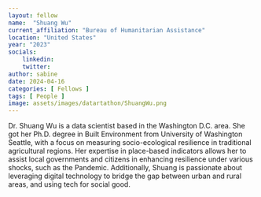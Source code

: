 ```yaml
---
layout: fellow
name:  "Shuang Wu"
current_affiliation: "Bureau of Humanitarian Assistance"
location: "United States"
year: "2023"
socials:
    linkedin: 
    twitter: 
author: sabine
date: 2024-04-16
categories: [ Fellows ]
tags: [ People ]
image: assets/images/datartathon/ShuangWu.png
---
```


Dr. Shuang Wu is a data scientist based in the Washington D.C. area. She got her Ph.D. degree in Built Environment from University of Washington Seattle, with a focus on measuring socio-ecological resilience in traditional agricultural regions. Her expertise in place-based indicators allows her to assist local governments and citizens in enhancing resilience under various shocks, such as the Pandemic. Additionally, Shuang is passionate about leveraging digital technology to bridge the gap between urban and rural areas, and using tech for social good.
